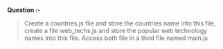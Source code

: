 **Question :-**

> Create a countries.js file and store the countries name into this file, create a file web_techs.js and store the popular web technology names into this file. Access both file in a third file named main.js
